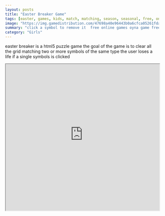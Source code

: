 ```yaml
---
layout: posts
title: "Easter Breaker Game"
tags: [easter, games, kids, match, matching, season, seasonal, free, online, games, oyna, game, free, games, play, play, games]
image: "https://img.gamedistribution.com/47698a40e96443b0a6cfca05261fda7a.jpg"
summary: "click a symbol to remove it  free online games oyna game free games play play games"
category: "Girls"
---
```


easter breaker is a html5 puzzle game the goal of the game is to clear all the grid matching two or more symbols of the same type the user loses a life if a single symbols is clicked

<iframe width="100%" height="480px;" src="https://html5.gamedistribution.com/47698a40e96443b0a6cfca05261fda7a/"></iframe>